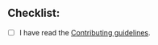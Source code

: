 ## Checklist:

- [ ] I have read the [Contributing guidelines](https://github.com/SillyTavern/SillyTavern/blob/release/CONTRIBUTING.md).
